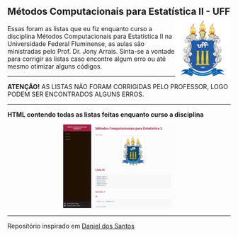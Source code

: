 ## Métodos Computacionais para Estatística II - UFF <img src="man/figures/UFF_brasao.png" align="right" />

Essas foram as listas que eu fiz enquanto curso a disciplina Métodos Computacionais para Estatística II na Universidade Federal Fluminense, as aulas são ministradas pelo Prof. Dr. Jony Arrais. 
Sinta-se a vontade para corrigir as listas caso encontre algum erro ou até mesmo otimizar alguns códigos. 

--- 

**ATENÇÃO!** AS LISTAS NÃO FORAM CORRIGIDAS PELO PROFESSOR, LOGO PODEM SER ENCONTRADOS ALGUNS ERROS.  

---

**HTML contendo todas as listas feitas enquanto curso a disciplina**


<center> <a href="http://rpubs.com/luizfcp/lista-metodos">
<img src="man/figures/metodos.png" width="50%" height="50%"/>
</a> </center>

---

Repositório inspirado em [Daniel dos Santos](https://github.com/Daniel-EST/metodos-listas-uff)
